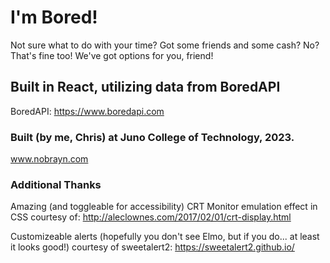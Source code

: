 # I'm Bored!
Not sure what to do with your time? Got some friends and some cash? No? That's fine too! We've got options for you, friend!

## Built in React, utilizing data from BoredAPI
BoredAPI:
https://www.boredapi.com

### Built (by me, Chris) at Juno College of Technology, 2023.
www.nobrayn.com

### Additional Thanks
Amazing (and toggleable for accessibility) CRT Monitor emulation effect in CSS courtesy of:
http://aleclownes.com/2017/02/01/crt-display.html

Customizeable alerts (hopefully you don't see Elmo, but if you do... at least it looks good!) courtesy of sweetalert2:
https://sweetalert2.github.io/
